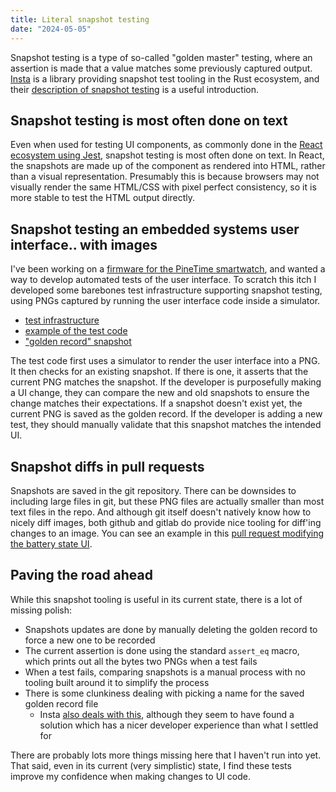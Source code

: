 ```yaml
---
title: Literal snapshot testing
date: "2024-05-05"
---
```


Snapshot testing is a type of so-called "golden master" testing, where an assertion is made that a value matches some previously captured output. [Insta](https://insta.rs/) is a library providing snapshot test tooling in the Rust ecosystem, and their [description of snapshot testing](https://insta.rs/#what-does-this-look-like) is a useful introduction.

## Snapshot testing is most often done on text

Even when used for testing UI components, as commonly done in the [React ecosystem using Jest](https://jestjs.io/docs/snapshot-testing), snapshot testing is most often done on text. In React, the snapshots are made up of the component as rendered into HTML, rather than a visual representation. Presumably this is because browsers may not visually render the same HTML/CSS with pixel perfect consistency, so it is more stable to test the HTML output directly.

## Snapshot testing an embedded systems user interface.. with images

I've been working on a [firmware for the PineTime smartwatch](https://github.com/JoshMcguigan/mesozoic), and wanted a way to develop automated tests of the user interface. To scratch this itch I developed some barebones test infrastructure supporting snapshot testing, using PNGs captured by running the user interface code inside a simulator.

* [test infrastructure](https://github.com/JoshMcguigan/mesozoic/blob/52363b79e55163409d659ec8c74ed645a03d759a/app/src/test_infra.rs)
* [example of the test code](https://github.com/JoshMcguigan/mesozoic/blob/52363b79e55163409d659ec8c74ed645a03d759a/app/src/app.rs#L278)
* ["golden record" snapshot](https://github.com/JoshMcguigan/mesozoic/blob/52363b79e55163409d659ec8c74ed645a03d759a/app/snapshots/mesozoic_app%3A%3Aapp%3A%3Atests%3A%3Ainit_and_paired.golden.png)

The test code first uses a simulator to render the user interface into a PNG. It then checks for an existing snapshot. If there is one, it asserts that the current PNG matches the snapshot. If the developer is purposefully making a UI change, they can compare the new and old snapshots to ensure the change matches their expectations. If a snapshot doesn't exist yet, the current PNG is saved as the golden record. If the developer is adding a new test, they should manually validate that this snapshot matches the intended UI.

## Snapshot diffs in pull requests

Snapshots are saved in the git repository. There can be downsides to including large files in git, but these PNG files are actually smaller than most text files in the repo. And although git itself doesn't natively know how to nicely diff images, both github and gitlab do provide nice tooling for diff'ing changes to an image. You can see an example in this [pull request modifying the battery state UI](https://github.com/JoshMcguigan/mesozoic/pull/2/files#diff-2a94fc494a26e2b5b3d14ceaf2c07a125646cfc58e5f22e6cc0792a246f3d0e6).

## Paving the road ahead

While this snapshot tooling is useful in its current state, there is a lot of missing polish:

* Snapshots updates are done by manually deleting the golden record to force a new one to be recorded
* The current assertion is done using the standard `assert_eq` macro, which prints out all the bytes two PNGs when a test fails
* When a test fails, comparing snapshots is a manual process with no tooling built around it to simplify the process
* There is some clunkiness dealing with picking a name for the saved golden record file
  * Insta [also deals with this](https://internals.rust-lang.org/t/discovering-the-current-test-name/15325), although they seem to have found a solution which has a nicer developer experience than what I settled for

There are probably lots more things missing here that I haven't run into yet. That said, even in its current (very simplistic) state, I find these tests improve my confidence when making changes to UI code.